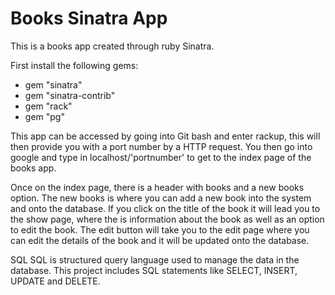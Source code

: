 # Books Sinatra App

This is a books app created through ruby Sinatra.

First install the following gems:
- gem "sinatra"
- gem "sinatra-contrib"
- gem "rack"
- gem "pg"

This app can be accessed by going into Git bash and enter rackup, this will then provide you with a port number by a HTTP request. You then go into google and type in localhost/'portnumber' to get to the index page of the books app.

Once on the index page, there is a header with books and a new books option. The new books is where you can add a new book into the system and onto the database. If you click on the title of the book it will lead you to the show page, where the is information about the book as well as an option to edit the book. The edit button will take you to the edit page where you can edit the details of the book and it will be updated onto the database.


SQL
SQL is structured query language used to manage the data in the database. This project includes SQL statements like SELECT, INSERT, UPDATE and DELETE. 
